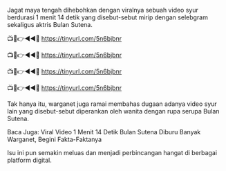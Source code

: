 Jagat maya tengah dihebohkan dengan viralnya sebuah video syur berdurasi 1 menit 14 detik yang disebut-sebut mirip dengan selebgram sekaligus aktris Bulan Sutena.

📺📱👉◄◄🔴  https://tinyurl.com/5n6bjbnr

📺📱👉◄◄🔴  https://tinyurl.com/5n6bjbnr

📺📱👉◄◄🔴  https://tinyurl.com/5n6bjbnr

📺📱👉◄◄🔴  https://tinyurl.com/5n6bjbnr

Tak hanya itu, warganet juga ramai membahas dugaan adanya video syur lain yang disebut-sebut diperankan oleh wanita dengan rupa serupa Bulan Sutena.

Baca Juga: Viral Video 1 Menit 14 Detik Bulan Sutena Diburu Banyak Warganet, Begini Fakta-Faktanya

Isu ini pun semakin meluas dan menjadi perbincangan hangat di berbagai platform digital.
